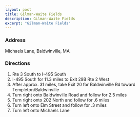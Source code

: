 ```yaml
---
layout: post
title: Gilman-Waite Fields
description: Gilman-Waite Fields
excerpt: "Gilman-Waite Fields"
---
```

### Address
Michaels Lane, Baldwinville, MA

### Directions
1. Rte 3 South to I-495 South
2. I-495 South for 11.3 miles to Exit 29B Rte 2 West
3. After approx. 31 miles, take Exit 20 for Baldwinville Rd toward Templeton/Baldwinville
4. Turn right onto Baldwinville Road and follow for 2.5 miles
5. Turn right onto 202 North and follow for .6 miles 
6. Turn left onto Elm Street and follow for .3 miles
7. Turn left onto Michaels Lane
